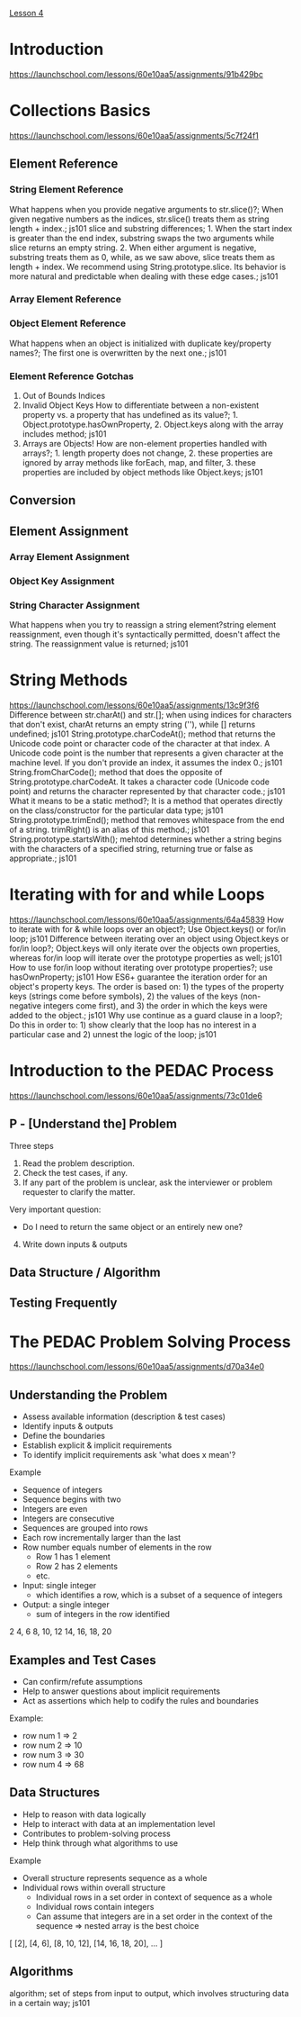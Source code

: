 [Lesson 4](https://launchschool.com/lessons/60e10aa5/assignments)

# Introduction
https://launchschool.com/lessons/60e10aa5/assignments/91b429bc

# Collections Basics
https://launchschool.com/lessons/60e10aa5/assignments/5c7f24f1

## Element Reference

### String Element Reference
What happens when you provide negative arguments to str.slice()?; When given negative numbers as the indices, str.slice() treats them as string length + index.; js101
slice and substring differences; 1. When the start index is greater than the end index, substring swaps the two arguments while slice returns an empty string. 2. When either argument is negative, substring treats them as 0, while, as we saw above, slice treats them as length + index. We recommend using String.prototype.slice. Its behavior is more natural and predictable when dealing with these edge cases.; js101

### Array Element Reference

### Object Element Reference
What happens when an object is initialized with duplicate key/property names?; The first one is overwritten by the next one.; js101

### Element Reference Gotchas
1. Out of Bounds Indices
2. Invalid Object Keys
How to differentiate between a non-existent property vs. a property that has undefined as its value?; 1. Object.prototype.hasOwnProperty, 2. Object.keys along with the array includes method; js101
3. Arrays are Objects!
How are non-element properties handled with arrays?; 1. length property does not change, 2. these properties are ignored by array methods like forEach, map, and filter, 3. these properties are included by object methods like Object.keys; js101

## Conversion

## Element Assignment

### Array Element Assignment

### Object Key Assignment

### String Character Assignment
What happens when you try to reassign a string element?string element reassignment, even though it's syntactically permitted, doesn't affect the string. The reassignment value is returned; js101

# String Methods
https://launchschool.com/lessons/60e10aa5/assignments/13c9f3f6
Difference between str.charAt() and str.[]; when using indices for characters that don't exist, charAt returns an empty string (''), while [] returns undefined; js101
String.prototype.charCodeAt(); method that returns the Unicode code point or character code of the character at that index. A Unicode code point is the number that represents a given character at the machine level. If you don't provide an index, it assumes the index 0.; js101
String.fromCharCode(); method that does the opposite of String.prototype.charCodeAt. It takes a character code (Unicode code point) and returns the character represented by that character code.; js101
What it means to be a static method?; It is a method that operates directly on the class/constructor for the particular data type; js101
String.prototype.trimEnd(); method that removes whitespace from the end of a string. trimRight() is an alias of this method.; js101
String.prototype.startsWith(); mehtod determines whether a string begins with the characters of a specified string, returning true or false as appropriate.; js101

# Iterating with for and while Loops
https://launchschool.com/lessons/60e10aa5/assignments/64a45839
How to iterate with for & while loops over an object?; Use Object.keys() or for/in loop; js101
Difference between iterating over an object using Object.keys or for/in loop?; Object.keys will only iterate over the objects own properties, whereas for/in loop will iterate over the prototype properties as well; js101
How to use for/in loop without iterating over prototype properties?; use hasOwnProperty; js101
How ES6+ guarantee the iteration order for an object's property keys. The order is based on: 1) the types of the property keys (strings come before symbols), 2) the values of the keys (non-negative integers come first), and 3) the order in which the keys were added to the object.; js101
Why use continue as a guard clause in a loop?; Do this in order to: 1) show clearly that the loop has no interest in a particular case and 2) unnest the logic of the loop; js101

# Introduction to the PEDAC Process
https://launchschool.com/lessons/60e10aa5/assignments/73c01de6

## P - [Understand the] Problem
Three steps
1. Read the problem description.
2. Check the test cases, if any.
3. If any part of the problem is unclear, ask the interviewer or problem requester to clarify the matter.

Very important question:
- Do I need to return the same object or an entirely new one?

4. Write down inputs & outputs

## Data Structure / Algorithm

## Testing Frequently

# The PEDAC Problem Solving Process
https://launchschool.com/lessons/60e10aa5/assignments/d70a34e0

## Understanding the Problem
- Assess available information (description & test cases)
- Identify inputs & outputs
- Define the boundaries
- Establish explicit & implicit requirements
- To identify implicit requirements ask 'what does x mean'?

Example
- Sequence of integers
- Sequence begins with two
- Integers are even
- Integers are consecutive
- Sequences are grouped into rows
- Each row incrementally larger than the last
- Row number equals number of elements in the row
  - Row 1 has 1 element
  - Row 2 has 2 elements
  - etc.
- Input: single integer
  - which identifies a row, which is a subset of a sequence of integers
- Output: a single integer
  - sum of integers in the row identified

2
4, 6
8, 10, 12
14, 16, 18, 20

## Examples and Test Cases
- Can confirm/refute assumptions
- Help to answer questions about implicit requirements
- Act as assertions which help to codify the rules and boundaries

Example:
- row num 1 => 2
- row num 2 => 10
- row num 3 => 30
- row num 4 => 68

## Data Structures
- Help to reason with data logically
- Help to interact with data at an implementation level
- Contributes to problem-solving process
- Help think through what algorithms to use

Example
- Overall structure represents sequence as a whole
- Individual rows within overall structure
  - Individual rows in a set order in context of sequence as a whole
  - Individual rows contain integers
  - Can assume that integers are in a set order in the context of the sequence
=> nested array is the best choice

[
  [2],
  [4, 6],
  [8, 10, 12],
  [14, 16, 18, 20],
  ...
]

## Algorithms
algorithm; set of steps from input to output, which involves structuring data in a certain way; js101